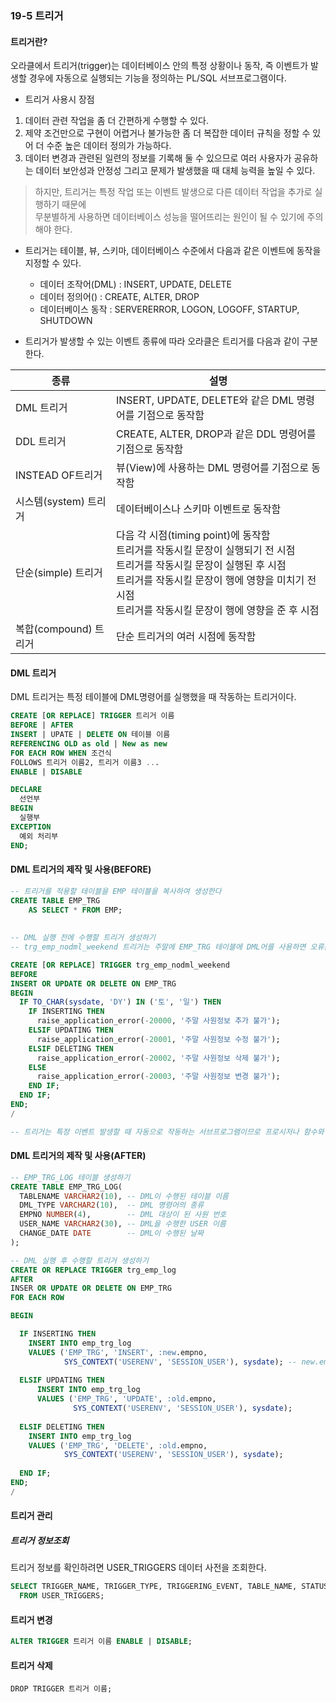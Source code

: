### 19-5 트리거
#### 트리거란?
오라클에서 트리거(trigger)는 데이터베이스 안의 특정 상황이나 동작, 즉 이벤트가 발생할 경우에 자동으로 실행되는 기능을 정의하는 PL/SQL 서브프로그램이다.      

- 트리거 사용시 장점     
1. 데이터 관련 작업을 좀 더 간편하게 수행할 수 있다.    
2. 제약 조건만으로 구현이 어렵거나 불가능한 좀 더 복잡한 데이터 규칙을 정할 수 있어 더 수준 높은 데이터 정의가 가능하다.    
3. 데이터 변경과 관련된 일련의 정보를 기록해 둘 수 있으므로 여러 사용자가 공유하는 데이터 보안성과 안정성 그리고 문제가 발생했을 때 대체 능력을 높일 수 있다.     

> 하지만, 트리거는 특정 작업 또는 이벤트 발생으로 다른 데이터 작업을 추가로 실행하기 때문에     
> 무분별하게 사용하면 데이터베이스 성능을 떨어뜨리는 원인이 될 수 있기에 주의해야 한다.     

- 트리거는 테이블, 뷰, 스키마, 데이터베이스 수준에서 다음과 같은 이벤트에 동작을 지정할 수 있다.     
  - 데이터 조작어(DML) : INSERT, UPDATE, DELETE     
  - 데이터 정의어() : CREATE, ALTER, DROP     
  - 데이터베이스 동작 : SERVERERROR, LOGON, LOGOFF, STARTUP, SHUTDOWN     

- 트리거가 발생할 수 있는 이벤트 종류에 따라 오라클은 트리거를 다음과 같이 구분한다.    

|종류|설명|
|--|--|
|DML 트리거|INSERT, UPDATE, DELETE와 같은 DML 명령어를 기점으로 동작함|
|DDL 트리거|CREATE, ALTER, DROP과 같은 DDL 명령어를 기점으로 동작함|
|INSTEAD OF트리거|뷰(View)에 사용하는 DML 명령어를 기점으로 동작함|
|시스템(system) 트리거|데이터베이스나 스키마 이벤트로 동작함|
|단순(simple) 트리거|다음 각 시점(timing point)에 동작함 <br> 트리거를 작동시킬 문장이 실행되기 전 시점 <br> 트리거를 작동시킬 문장이 실행된 후 시점 <br> 트리거를 작동시킬 문장이 행에 영향을 미치기 전 시점 <br> 트리거를 작동시킬 문장이 행에 영향을 준 후 시점|
|복합(compound) 트리거|단순 트리거의 여러 시점에 동작함|

#### DML 트리거
DML 트리거는 특정 테이블에 DML명령어를 실행했을 때 작동하는 트리거이다. 

```sql
CREATE [OR REPLACE] TRIGGER 트리거 이름
BEFORE | AFTER
INSERT | UPATE | DELETE ON 테이블 이름
REFERENCING OLD as old | New as new
FOR EACH ROW WHEN 조건식
FOLLOWS 트리거 이름2, 트리거 이름3 ...
ENABLE | DISABLE

DECLARE
  선언부
BEGIN
  실행부
EXCEPTION
  예외 처리부
END;
```

#### DML 트리거의 제작 및 사용(BEFORE)

```sql
-- 트리거를 적용할 테이블을 EMP 테이블을 복사하여 생성한다
CREATE TABLE EMP_TRG
    AS SELECT * FROM EMP;
    
    
-- DML 실행 전에 수행할 트리거 생성하기
-- trg_emp_nodml_weekend 트리거는 주말에 EMP_TRG 테이블에 DML어를 사용하면 오류를 일으키고 DML 명령어 실행을 취소한다. 

CREATE [OR REPLACE] TRIGGER trg_emp_nodml_weekend
BEFORE
INSERT OR UPDATE OR DELETE ON EMP_TRG
BEGIN
  IF TO_CHAR(sysdate, 'DY') IN ('토', '일') THEN
    IF INSERTING THEN
      raise_application_error(-20000, '주말 사원정보 추가 불가');
    ELSIF UPDATING THEN
      raise_application_error(-20001, '주말 사원정보 수정 불가');
    ELSIF DELETING THEN
      raise_application_error(-20002, '주말 사원정보 삭제 불가');
    ELSE  
      raise_application_error(-20003, '주말 사원정보 변경 불가');
    END IF;
  END IF;
END;      
/

-- 트리거는 특정 이벤트 발생할 때 자동으로 작동하는 서브프로그램이므로 프로시저나 함수와 같이 EXECUTE 또는 PL/SQL 블록에서 따로 실행하지 못한다.   
```


#### DML 트리거의 제작 및 사용(AFTER)

```sql
-- EMP_TRG_LOG 테이블 생성하기
CREATE TABLE EMP_TRG_LOG(
  TABLENAME VARCHAR2(10), -- DML이 수행된 테이블 이름
  DML_TYPE VARCHAR2(10),  -- DML 명령어의 종류
  EMPNO NUMBER(4),        -- DML 대상이 된 사원 번호
  USER_NAME VARCHAR2(30), -- DML을 수행한 USER 이름
  CHANGE_DATE DATE        -- DML이 수행된 날짜
);

-- DML 실행 후 수행할 트리거 생성하기
CREATE OR REPLACE TRIGGER trg_emp_log
AFTER
INSER OR UPDATE OR DELETE ON EMP_TRG
FOR EACH ROW

BEGIN

  IF INSERTING THEN
    INSERT INTO emp_trg_log
    VALUES ('EMP_TRG', 'INSERT', :new.empno,
            SYS_CONTEXT('USERENV', 'SESSION_USER'), sysdate); -- new.empno는 새로 추가된 empno값을 의미한다. 
            
  ELSIF UPDATING THEN
      INSERT INTO emp_trg_log
      VALUES ('EMP_TRG', 'UPDATE', :old.empno,
              SYS_CONTEXT('USERENV', 'SESSION_USER'), sysdate);
  
  ELSIF DELETING THEN
    INSERT INTO emp_trg_log
    VALUES ('EMP_TRG', 'DELETE', :old.empno,
            SYS_CONTEXT('USERENV', 'SESSION_USER'), sysdate);
              
  END IF;
END;
/
```


#### 트리거 관리
##### 트리거 정보조회
트리거 정보를 확인하려면 USER_TRIGGERS 데이터 사전을 조회한다.    

```sql
SELECT TRIGGER_NAME, TRIGGER_TYPE, TRIGGERING_EVENT, TABLE_NAME, STATUS
  FROM USER_TRIGGERS;
```

#### 트리거 변경
```sql
ALTER TRIGGER 트리거 이름 ENABLE | DISABLE;
```


#### 트리거 삭제
```DROP TRIGGER 트리거 이름;```
